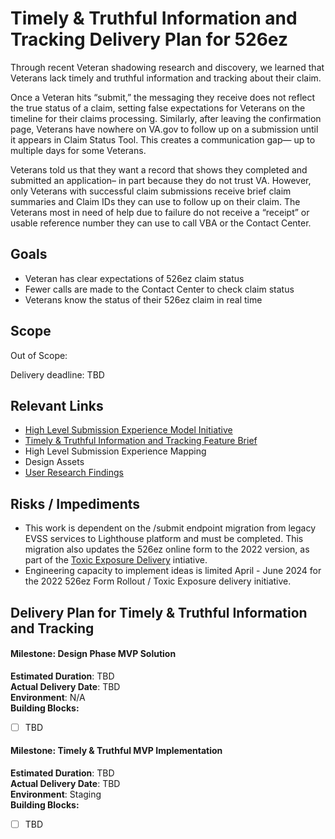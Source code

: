 # Timely & Truthful Information and Tracking Delivery Plan for 526ez
Through recent Veteran shadowing research and discovery, we learned that Veterans lack timely and truthful information and tracking about their claim.

Once a Veteran hits “submit,” the messaging they receive does not reflect the true status of a claim, setting false expectations for Veterans on the timeline for their claims processing. Similarly, after leaving the confirmation page, Veterans have nowhere on VA.gov to follow up on a submission until it appears in Claim Status Tool. This creates a communication gap— up to multiple days for some Veterans.

Veterans told us that they want a record that shows they completed and submitted an application– in part because they do not trust VA. However, only Veterans with successful claim submissions receive brief claim summaries and Claim IDs they can use to follow up on their claim. The Veterans most in need of help due to failure do not receive a “receipt” or usable reference number they can use to call VBA or the Contact Center.


## Goals
- Veteran has clear expectations of 526ez claim status
- Fewer calls are made to the Contact Center to check claim status
- Veterans know the status of their 526ez claim in real time


## Scope



Out of Scope: 


Delivery deadline: TBD

## Relevant Links
- [High Level Submission Experience Model Initiative](https://github.com/department-of-veterans-affairs/va.gov-team/blob/master/products/disability/526ez/product/feature-briefs/Submission%20Experience.md)
- [Timely & Truthful Information and Tracking Feature Brief](https://github.com/department-of-veterans-affairs/va.gov-team/blob/master/products/disability/526ez/product/feature-briefs/timely-and-truthful.md)
- High Level Submission Experience Mapping
- Design Assets
- [User Research Findings](https://github.com/department-of-veterans-affairs/va.gov-team/blob/master/products/disability/526ez/research/2023-11-Shadowing-Research/research-findings.md)


## Risks / Impediments
- This work is dependent on the /submit endpoint migration from legacy EVSS services to Lighthouse platform and must be completed. This migration also updates the 526ez online form to the 2022 version, as part of the [Toxic Exposure Delivery](https://github.com/department-of-veterans-affairs/va.gov-team/blob/master/products/disability/526ez/product/Toxic%20Exposure%20Delivery%20Plan.md) intiative.
- Engineering capacity to implement ideas is limited April - June 2024 for the 2022 526ez Form Rollout / Toxic Exposure delivery initiative.

## Delivery Plan for Timely & Truthful Information and Tracking

#### Milestone: Design Phase MVP Solution
**Estimated Duration**: TBD  
**Actual Delivery Date**: TBD   
**Environment**: N/A    
**Building Blocks:**    
 - [ ] TBD

#### Milestone: Timely & Truthful MVP Implementation
**Estimated Duration**: TBD  
**Actual Delivery Date**: TBD   
**Environment**: Staging    
**Building Blocks:**    
 - [ ] TBD

